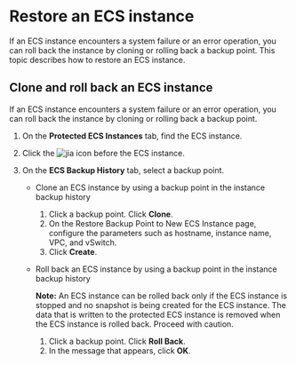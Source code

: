 # Restore an ECS instance

If an ECS instance encounters a system failure or an error operation, you can roll back the instance by cloning or rolling back a backup point. This topic describes how to restore an ECS instance.

## Clone and roll back an ECS instance

If an ECS instance encounters a system failure or an error operation, you can roll back the instance by cloning or rolling back a backup point.

1.  On the **Protected ECS Instances** tab, find the ECS instance.

2.  Click the ![jia](https://static-aliyun-doc.oss-accelerate.aliyuncs.com/assets/img/en-US/8874887161/p261864.png) icon before the ECS instance.

3.  On the **ECS Backup History** tab, select a backup point.

    -   Clone an ECS instance by using a backup point in the instance backup history
        1.  Click a backup point. Click **Clone**.
        2.  On the Restore Backup Point to New ECS Instance page, configure the parameters such as hostname, instance name, VPC, and vSwitch.
        3.  Click **Create**.
    -   Roll back an ECS instance by using a backup point in the instance backup history

        **Note:** An ECS instance can be rolled back only if the ECS instance is stopped and no snapshot is being created for the ECS instance. The data that is written to the protected ECS instance is removed when the ECS instance is rolled back. Proceed with caution.

        1.  Click a backup point. Click **Roll Back**.
        2.  In the message that appears, click **OK**.

